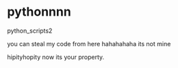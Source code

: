 # pythonnnn
python_scripts2

you can steal my code from here hahahahaha its not mine 

hipityhopity now its your property.
